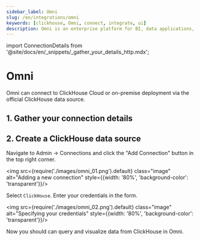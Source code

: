```yaml
---
sidebar_label: Omni
slug: /en/integrations/omni
keywords: [clickhouse, Omni, connect, integrate, ui]
description: Omni is an enterprise platform for BI, data applications, and embedded analytics that helps you explore and share insights in real time.
---
```


import ConnectionDetails from '@site/docs/en/_snippets/_gather_your_details_http.mdx';

# Omni

Omni can connect to ClickHouse Cloud or on-premise deployment via the official ClickHouse data source.

## 1. Gather your connection details

<ConnectionDetails />

## 2. Create a ClickHouse data source

Navigate to Admin -> Connections and click the "Add Connection" button in the top right corner.

<img src={require('./images/omni_01.png').default} class="image" alt="Adding a new connection" style={{width: '80%', 'background-color': 'transparent'}}/>
<br/>

Select `ClickHouse`. Enter your credentials in the form.

<img src={require('./images/omni_02.png').default} class="image" alt="Specifying your credentials" style={{width: '80%', 'background-color': 'transparent'}}/>
<br/>

Now you should can query and visualize data from ClickHouse in Omni.
